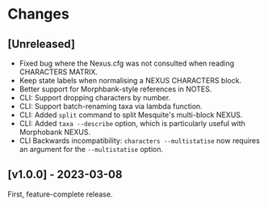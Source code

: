# Changes

## [Unreleased]

- Fixed bug where the Nexus.cfg was not consulted when reading CHARACTERS MATRIX.
- Keep state labels when normalising a NEXUS CHARACTERS block.
- Better support for Morphbank-style references in NOTES.
- CLI: Support dropping characters by number.
- CLI: Support batch-renaming taxa via lambda function.
- CLI: Added `split` command to split Mesquite's multi-block NEXUS.
- CLI: Added `taxa --describe` option, which is particularly useful with Morphobank NEXUS.
- CLI Backwards incompatibility: `characters --multistatise` now requires an argument for
  the `--multistatise` option.


## [v1.0.0] - 2023-03-08

First, feature-complete release.

